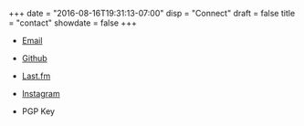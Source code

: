 +++
date = "2016-08-16T19:31:13-07:00"
disp = "Connect"
draft = false
title = "contact"
showdate = false
+++

- [Email](mailto:timgooodwin@gmail.com)

- [Github](https://github.com/tgoodwin)

- [Last.fm](last.fm/timbadlose)

- [Instagram](http://instagram.com/tgoodwin_)

- PGP Key
